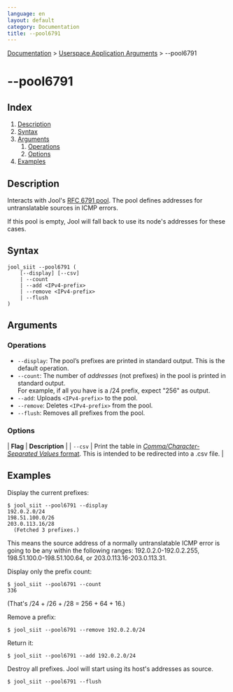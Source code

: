 ```yaml
---
language: en
layout: default
category: Documentation
title: --pool6791
---
```


[Documentation](documentation.html) > [Userspace Application Arguments](documentation.html#userspace-application-arguments) > \--pool6791

# \--pool6791

## Index

1. [Description](#description)
2. [Syntax](#syntax)
3. [Arguments](#arguments)
	1. [Operations](#operations)
	2. [Options](#options)
4. [Examples](#examples)

## Description

Interacts with Jool's [RFC 6791 pool](rfc6791.html). The pool defines addresses for untranslatable sources in ICMP errors.

If this pool is empty, Jool will fall back to use its node's addresses for these cases.

## Syntax

	jool_siit --pool6791 (
		[--display] [--csv]
		| --count
		| --add <IPv4-prefix>
		| --remove <IPv4-prefix>
		| --flush
	)

## Arguments

### Operations

- `--display`: The pool’s prefixes are printed in standard output. This is the default operation.
- `--count`: The number of _addresses_ (not prefixes) in the pool is printed in standard output.  
For example, if all you have is a /24 prefix, expect "256" as output.
- `--add`: Uploads `<IPv4-prefix>` to the pool.
- `--remove`: Deletes `<IPv4-prefix>` from the pool.
- `--flush`: Removes all prefixes from the pool.

### Options

| **Flag** | **Description** |
| `--csv` | Print the table in [_Comma/Character-Separated Values_ format](http://en.wikipedia.org/wiki/Comma-separated_values). This is intended to be redirected into a .csv file. |

## Examples

Display the current prefixes:

	$ jool_siit --pool6791 --display
	192.0.2.0/24
	198.51.100.0/26
	203.0.113.16/28
	  (Fetched 3 prefixes.)

This means the source address of a normally untranslatable ICMP error is going to be any within the following ranges: 192.0.2.0-192.0.2.255, 198.51.100.0-198.51.100.64, or 203.0.113.16-203.0.113.31.

Display only the prefix count:

	$ jool_siit --pool6791 --count
	336

(That's /24 + /26 + /28 = 256 + 64 + 16.)

Remove a prefix:

	$ jool_siit --pool6791 --remove 192.0.2.0/24

Return it:

	$ jool_siit --pool6791 --add 192.0.2.0/24

Destroy all prefixes. Jool will start using its host's addresses as source.

	$ jool_siit --pool6791 --flush

